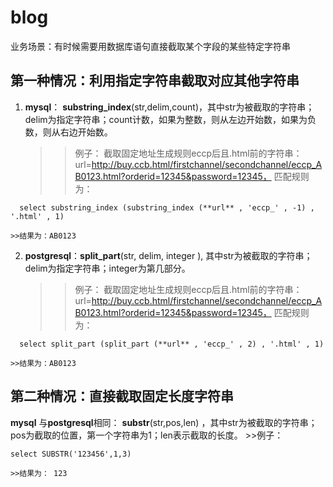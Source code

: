 # blog
业务场景：有时候需要用数据库语句直接截取某个字段的某些特定字符串


第一种情况：利用指定字符串截取对应其他字符串
-------
1. **mysql**： **substring_index**(str,delim,count)，其中str为被截取的字符串；delim为指定字符串；count计数，如果为整数，则从左边开始数，如果为负数，则从右边开始数。
	>>例子： 截取固定地址生成规则eccp后且.html前的字符串：	         url=http://buy.ccb.html/firstchannel/secondchannel/eccp_AB0123.html?orderid=12345&password=12345，
	>>匹配规则为：
  ```mysql
	select substring_index (substring_index (**url** , 'eccp_' , -1) , '.html' , 1)
  ```
	>>结果为：AB0123
	
2. **postgresql**：**split_part**(str, delim, integer ), 其中str为被截取的字符串；delim为指定字符串；integer为第几部分。
	>>例子： 截取固定地址生成规则eccp后且.html前的字符串：	         url=http://buy.ccb.html/firstchannel/secondchannel/eccp_AB0123.html?orderid=12345&password=12345，
	>>匹配规则为：
  ```postgresql
	select split_part (split_part (**url** , 'eccp_' , 2) , '.html' , 1)
  ```
	>>结果为：AB0123

第二种情况：直接截取固定长度字符串
-------
**mysql** 与**postgresql**相同： **substr**(str,pos,len)  ，其中str为被截取的字符串；pos为截取的位置，第一个字符串为1；len表示截取的长度。
	>>例子： 
  ```mysql/postgresql
  select SUBSTR('123456',1,3)
  ```
	>>结果为： 123
